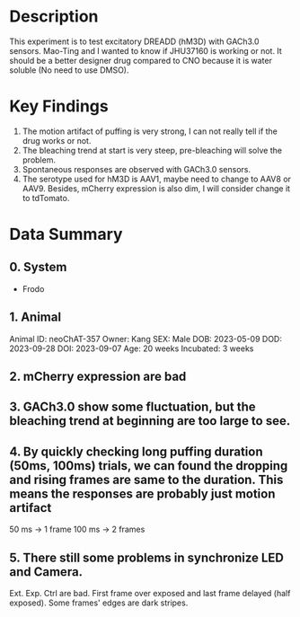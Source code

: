 # Description
This experiment is to test excitatory DREADD (hM3D) with GACh3.0 sensors. Mao-Ting and I wanted to know if JHU37160 is working or not. It should be a better designer drug compared to CNO because it is water soluble (No need to use DMSO). 
# Key Findings
1. The motion artifact of puffing is very strong, I can not really tell if the drug works or not.
2. The bleaching trend at start is very steep, pre-bleaching will solve the problem.
3. Spontaneous responses are observed with GACh3.0 sensors.
4. The serotype used for hM3D is AAV1, maybe need to change to AAV8 or AAV9. Besides, mCherry expression is also dim, I will consider change it to tdTomato.

# Data Summary
## 0. System
- Frodo

## 1. Animal
Animal ID: neoChAT-357
Owner: Kang
SEX: Male
DOB: 2023-05-09
DOD: 2023-09-28
DOI: 2023-09-07
Age: 20 weeks
Incubated: 3 weeks

## 2. mCherry expression are bad
## 3. GACh3.0 show some fluctuation, but the bleaching trend at beginning are too large to see.
## 4. By quickly checking long puffing duration (50ms, 100ms) trials, we can found the dropping and rising frames are same to the duration. This means the responses are probably just motion artifact
50 ms -> 1 frame
100 ms -> 2 frames

## 5. There still some problems in synchronize LED and Camera.
Ext. Exp. Ctrl are bad. First frame over exposed and last frame delayed (half exposed). Some frames' edges are dark stripes.